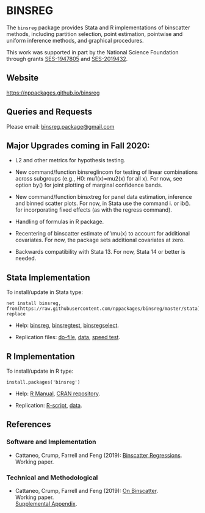 # BINSREG

The `binsreg` package provides Stata and R implementations of binscatter methods, including partition selection, point estimation, pointwise and uniform inference methods, and graphical procedures.

This work was supported in part by the National Science Foundation through grants [SES-1947805](https://www.nsf.gov/awardsearch/showAward?AWD_ID=1947805) and [SES-2019432](https://www.nsf.gov/awardsearch/showAward?AWD_ID=2019432).

## Website

https://nppackages.github.io/binsreg

## Queries and Requests

Please email: binsreg.package@gmail.com

## Major Upgrades coming in Fall 2020:

- L2 and other metrics for hypothesis testing.

- New command/function binsreglincom for testing of linear combinations across subgroups (e.g., H0: mu1(x)=mu2(x) for all x). For now, see option by() for joint plotting of marginal confidence bands.

- New command/function binsxtreg for panel data estimation, inference and binned scatter plots. For now, in Stata use the command i. or ib(). for incorporating fixed effects (as with the regress command).

- Handling of formulas in R package.

- Recentering of binscatter estimate of \mu(x) to account for additional covariates. For now, the package sets additional covariates at zero.

- Backwards compatibility with Stata 13. For now, Stata 14 or better is needed.

## Stata Implementation

To install/update in Stata type:
```
net install binsreg, from(https://raw.githubusercontent.com/nppackages/binsreg/master/stata) replace
```

- Help: [binsreg](stata/binsreg.pdf), [binsregtest](stata/binsregtest.pdf), [binsregselect](stata/binsregselect.pdf).

- Replication files: [do-file](stata/binsreg_illustration.do), [data](stata/binsreg_simdata.dta), [speed test](stata/binsreg_speedtest.do).

## R Implementation

To install/update in R type:
```
install.packages('binsreg')
```

- Help: [R Manual](https://cran.r-project.org/web/packages/binsreg/binsreg.pdf), [CRAN repository](https://cran.r-project.org/package=binsreg).

- Replication: [R-script](R/binsreg_R_illustration.R), [data](R/binsreg_sim.csv).


## References

### Software and Implementation

- Cattaneo, Crump, Farrell and Feng (2019): [Binscatter Regressions](https://nppackages.github.io/references/Cattaneo-Crump-Farrell-Feng_2019_Stata.pdf).<br>
Working paper.

### Technical and Methodological

- Cattaneo, Crump, Farrell and Feng (2019): [On Binscatter](references/Cattaneo-Crump-Farrell-Feng_2019_Binscatter.pdf).<br>
Working paper.<br>
[Supplemental Appendix](https://nppackages.github.io/references/Cattaneo-Crump-Farrell-Feng_2019_Binscatter--Supplemental.pdf).

<br><br>
